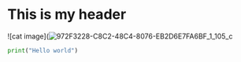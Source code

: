 # This is my header
![cat image](![972F3228-C8C2-48C4-8076-EB2D6E7FA6BF_1_105_c](https://github.com/user-attachments/assets/48b21c78-35aa-4ebb-b51a-b532b79bf0e7)

``` python
print("Hello world")
```

